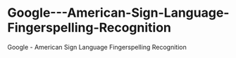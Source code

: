 # Google---American-Sign-Language-Fingerspelling-Recognition
Google - American Sign Language Fingerspelling Recognition
